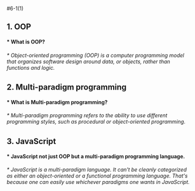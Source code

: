 #6-1(1)
## 1. OOP
  #### * What is OOP?
  ###### * Object-oriented programming (OOP) is a computer programming model that organizes software design around data, or objects, rather than functions and logic.
## 2. Multi-paradigm programming
  #### * What is Multi-paradigm programming?
  ###### * Multi-paradigm programming refers to the ability to use different programming styles, such as procedural or object-oriented programming.
## 3. JavaScript
  #### * JavaScript not just OOP but a multi-paradigm programming language.
  ###### * JavaScript is a multi-paradigm language. It can't be cleanly categorized as either an object-oriented or a functional programming language. That's because one can easily use whichever paradigms one wants in JavaScript.
